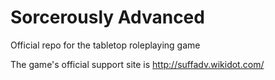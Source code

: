 # Sorcerously Advanced

Official repo for the tabletop roleplaying game

The game's official support site is http://suffadv.wikidot.com/

